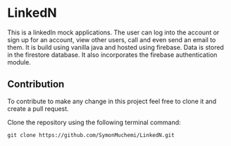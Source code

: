 # LinkedN
This is a linkedIn mock applications. The user can log into the account or sign up for an account, view other users, call and even send an email to them. It is build using vanilla java and hosted using firebase. Data is stored in the firestore database. It also incorporates the firebase authentication module.

## Contribution
To contribute to make any change in this project feel free to clone it and create a pull request. 

Clone the repository using the following terminal command:

```shell
git clone https://github.com/SymonMuchemi/LinkedN.git
```
